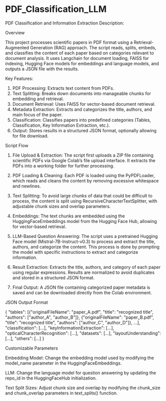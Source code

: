 # PDF_Classification_LLM

PDF Classification and Information Extraction
Description:

Overview

This project processes scientific papers in PDF format using a Retrieval-Augmented Generation (RAG) approach. The script reads, splits, embeds, and classifies the content of each paper based on categories relevant to document analysis. It uses Langchain for document loading, FAISS for indexing, Hugging Face models for embeddings and language models, and outputs a JSON file with the results.

Key Features:

1)    PDF Processing: Extracts text content from PDFs.
2)    Text Splitting: Breaks down documents into manageable chunks for embedding and retrieval.
3)    Document Retrieval: Uses FAISS for vector-based document retrieval.
4)    Metadata Extraction: Extracts and categorizes the title, authors, and main focus of the paper.
5)    Classification: Classifies papers into predefined categories (Tables, Classification, Key Information Extraction, etc.).
6)    Output: Stores results in a structured JSON format, optionally allowing for file download.

Script Flow

1)    File Upload & Extraction:
        The script first uploads a ZIP file containing scientific PDFs via Google Colab’s file upload interface.
        It extracts the PDFs into a working folder for further processing.

2)    PDF Loading & Cleaning:
        Each PDF is loaded using the PyPDFLoader, which reads and cleans the content by removing excessive whitespace and newlines.

3)    Text Splitting:
        To avoid large chunks of data that could be difficult to process, the content is split using RecursiveCharacterTextSplitter, with adjustable chunk sizes and overlap parameters.

4)    Embeddings:
        The text chunks are embedded using the HuggingFaceEmbeddings model from the Hugging Face Hub, allowing for vector-based retrieval.

5)    LLM-Based Question Answering:
        The script uses a pretrained Hugging Face model (Mistral-7B-Instruct-v0.3) to process and extract the title, authors, and categorize the content.
        This process is done by prompting the model with specific instructions to extract and categorize information.

6)    Result Extraction:
        Extracts the title, authors, and category of each paper using regular expressions.
        Results are normalized to avoid duplicates and stored in a structured JSON format.

7)    Final Output:
        A JSON file containing categorized paper metadata is saved and can be downloaded directly from the Colab environment.

JSON Output Format

{
  "tables": [{"originalFileName": "paper_A.pdf", "title": "recognized title", "authors": ["author_A", "author_B"]},
            {"originalFileName": "paper_B.pdf", "title": "recognized title", "authors": ["author_C", "author_D"]},
            ...],
  "classification": [...],
  "keyInformationExtraction": [...],
  "opticalCharacterRecognition": [...],
  "datasets": [...],
  "layoutUnderstanding": [...],
  "others": [...]
}

Customizable Parameters

Embedding Model: Change the embedding model used by modifying the model_name parameter in the HuggingFaceEmbeddings.

LLM: Change the language model for question answering by updating the repo_id in the HuggingFaceHub initialization.

Text Split Sizes: Adjust chunk size and overlap by modifying the chunk_size and chunk_overlap parameters in text_splits() function.
